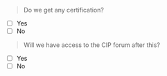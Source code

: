 > Do we get any certification?
- [ ] Yes
- [ ] No

> Will we have access to the CIP forum after this?
- [ ] Yes
- [ ] No